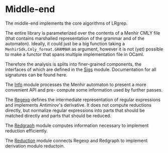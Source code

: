 # Middle-end

The middle-end implements the core algorithms of LRgrep.

The entire library is parameterized over the contents of a Menhir CMLY file  (that contains  marshalled representation of the grammar and of the automaton). Ideally, it could just be a big function taking a `MenhirSdk.Cmly_format.GRAMMAR` as argument, however it is not (yet) possible to make a functor that spans multiple implementation file in OCaml.

Therefore the analysis is splits into finer-grained components, the interfaces of which are defined in the [Sigs](sigs.ml) module. Documentation for all signatures can be found here.

The [Info](info.ml) module processes the Menhir automaton to present a more convenient API and pre- compute some information used by further passes.

The [Regexp](regexp.ml) defines the intermediate representation of regular expressions and implements Antimirov's derivative. It does not compute reductions directly, but normalize regular expressions into parts that should be matched directly and parts that should be reduced.

The [Redgraph](redgraph.ml) module computes information necessary to implement reduction efficiently.

The [Reduction](reduction.ml) module connects Regexp and Redgraph to implement derivation modulo reductoin. 